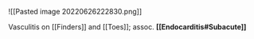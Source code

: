 ![[Pasted image 20220626222830.png]]

Vasculitis on [[Finders]] and [[Toes]]; assoc. **[[Endocarditis#Subacute]]**